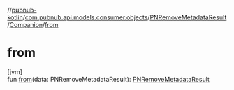 //[pubnub-kotlin](../../../../index.md)/[com.pubnub.api.models.consumer.objects](../../index.md)/[PNRemoveMetadataResult](../index.md)/[Companion](index.md)/[from](from.md)

# from

[jvm]\
fun [from](from.md)(data: PNRemoveMetadataResult): [PNRemoveMetadataResult](../index.md)
